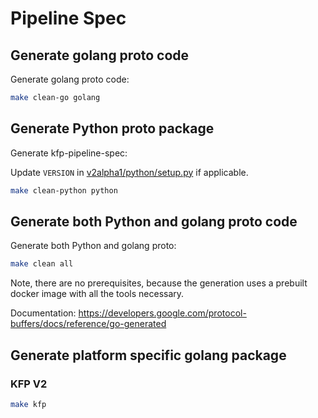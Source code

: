 # Pipeline Spec

## Generate golang proto code

Generate golang proto code:

```bash
make clean-go golang
```

## Generate Python proto package

Generate kfp-pipeline-spec:

Update `VERSION` in [v2alpha1/python/setup.py](https://github.com/kubeflow/pipelines/blob/master/api/v2alpha1/python/setup.py) if applicable.

```bash
make clean-python python
```

## Generate both Python and golang proto code

Generate both Python and golang proto:

```bash
make clean all
```

Note, there are no prerequisites, because the generation uses a prebuilt docker image with all the tools necessary.

Documentation: <https://developers.google.com/protocol-buffers/docs/reference/go-generated>


## Generate platform specific golang package
### KFP V2
```bash
make kfp
```
